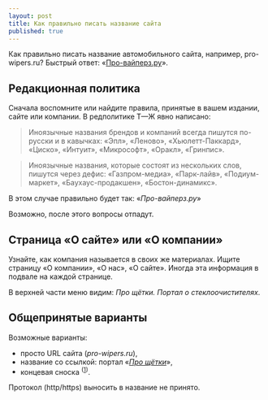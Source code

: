 ```yaml
---
layout: post
title: Как правильно писать название сайта
published: true
---
```


Как правильно писать название автомобильного сайта, например, pro-wipers.ru? Быстрый ответ: «[Про-вайперз.ру](http://pro-wipers.ru)».

## Редакционная политика

Сначала воспомните или найдите правила, принятые в вашем издании, сайте или компании.
В редполитике Т—Ж явно написано:
>Иноязычные названия брендов и компаний всегда пишутся по-русски и в кавычках:
>«Эпл», «Леново», «Хьюлетт-Паккард», «Циско», «Интуит», «Микрософт», «Оракл», «Гринпис».

>Иноязычные названия, которые состоят из нескольких слов, пишутся через дефис:
>«Газпром-медиа», «Парк-лайв», «Подиум-маркет», «Баухаус-продакшен», «Бостон-динамикс».

В этом случае правильно будет так: «*Про-вайперз.ру*»

Возможно, после этого вопросы отпадут.

## Страница «О сайте» или «О компании»

Узнайте, как компания называется в своих же материалах. Ищите страницу «О компании», «О нас», «О сайте». Иногда эта информация в подвале на каждой странице.

В верхней части меню видим: *Про щётки. Портал о стеклоочистителях*.

## Общепринятые варианты

Возможные варианты:
- просто URL сайта (*pro-wipers.ru*),
- название со ссылкой: портал «[*Про щётки*](http://pro-wipers.ru)»,
- концевая сноска <sup>([1](#))</sup>.

Протокол (http/https) выносить в название не принято.
